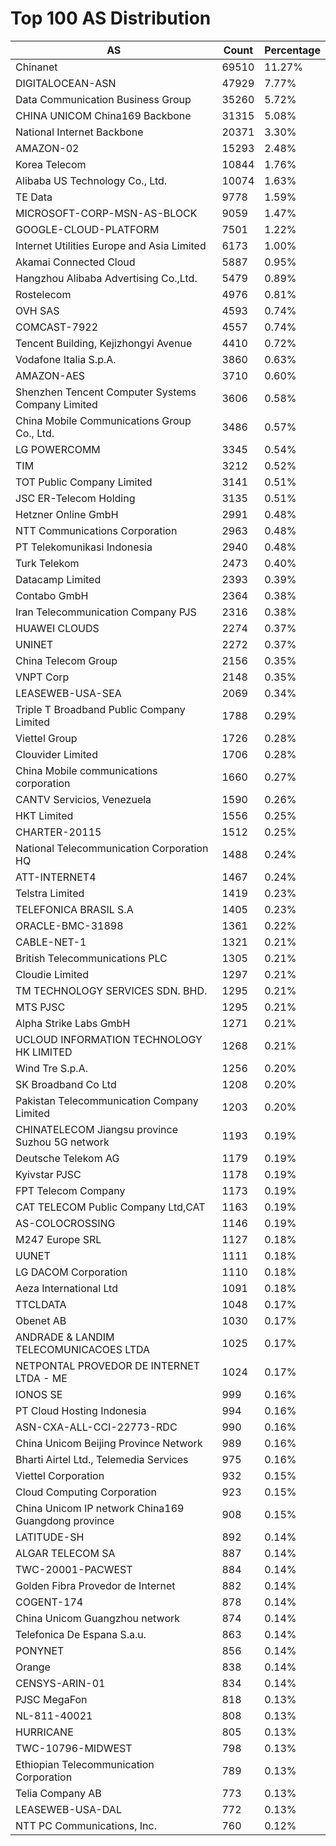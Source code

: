 # Top 100 AS Distribution
| AS | Count | Percentage |
|----|----|----|
| Chinanet | 69510 | 11.27% |
| DIGITALOCEAN-ASN | 47929 | 7.77% |
| Data Communication Business Group | 35260 | 5.72% |
| CHINA UNICOM China169 Backbone | 31315 | 5.08% |
| National Internet Backbone | 20371 | 3.30% |
| AMAZON-02 | 15293 | 2.48% |
| Korea Telecom | 10844 | 1.76% |
| Alibaba US Technology Co., Ltd. | 10074 | 1.63% |
| TE Data | 9778 | 1.59% |
| MICROSOFT-CORP-MSN-AS-BLOCK | 9059 | 1.47% |
| GOOGLE-CLOUD-PLATFORM | 7501 | 1.22% |
| Internet Utilities Europe and Asia Limited | 6173 | 1.00% |
| Akamai Connected Cloud | 5887 | 0.95% |
| Hangzhou Alibaba Advertising Co.,Ltd. | 5479 | 0.89% |
| Rostelecom | 4976 | 0.81% |
| OVH SAS | 4593 | 0.74% |
| COMCAST-7922 | 4557 | 0.74% |
| Tencent Building, Kejizhongyi Avenue | 4410 | 0.72% |
| Vodafone Italia S.p.A. | 3860 | 0.63% |
| AMAZON-AES | 3710 | 0.60% |
| Shenzhen Tencent Computer Systems Company Limited | 3606 | 0.58% |
| China Mobile Communications Group Co., Ltd. | 3486 | 0.57% |
| LG POWERCOMM | 3345 | 0.54% |
| TIM | 3212 | 0.52% |
| TOT Public Company Limited | 3141 | 0.51% |
| JSC ER-Telecom Holding | 3135 | 0.51% |
| Hetzner Online GmbH | 2991 | 0.48% |
| NTT Communications Corporation | 2963 | 0.48% |
| PT Telekomunikasi Indonesia | 2940 | 0.48% |
| Turk Telekom | 2473 | 0.40% |
| Datacamp Limited | 2393 | 0.39% |
| Contabo GmbH | 2364 | 0.38% |
| Iran Telecommunication Company PJS | 2316 | 0.38% |
| HUAWEI CLOUDS | 2274 | 0.37% |
| UNINET | 2272 | 0.37% |
| China Telecom Group | 2156 | 0.35% |
| VNPT Corp | 2148 | 0.35% |
| LEASEWEB-USA-SEA | 2069 | 0.34% |
| Triple T Broadband Public Company Limited | 1788 | 0.29% |
| Viettel Group | 1726 | 0.28% |
| Clouvider Limited | 1706 | 0.28% |
| China Mobile communications corporation | 1660 | 0.27% |
| CANTV Servicios, Venezuela | 1590 | 0.26% |
| HKT Limited | 1556 | 0.25% |
| CHARTER-20115 | 1512 | 0.25% |
| National Telecommunication Corporation HQ | 1488 | 0.24% |
| ATT-INTERNET4 | 1467 | 0.24% |
| Telstra Limited | 1419 | 0.23% |
| TELEFONICA BRASIL S.A | 1405 | 0.23% |
| ORACLE-BMC-31898 | 1361 | 0.22% |
| CABLE-NET-1 | 1321 | 0.21% |
| British Telecommunications PLC | 1305 | 0.21% |
| Cloudie Limited | 1297 | 0.21% |
| TM TECHNOLOGY SERVICES SDN. BHD. | 1295 | 0.21% |
| MTS PJSC | 1295 | 0.21% |
| Alpha Strike Labs GmbH | 1271 | 0.21% |
| UCLOUD INFORMATION TECHNOLOGY HK LIMITED | 1268 | 0.21% |
| Wind Tre S.p.A. | 1256 | 0.20% |
| SK Broadband Co Ltd | 1208 | 0.20% |
| Pakistan Telecommunication Company Limited | 1203 | 0.20% |
| CHINATELECOM Jiangsu province Suzhou 5G network | 1193 | 0.19% |
| Deutsche Telekom AG | 1179 | 0.19% |
| Kyivstar PJSC | 1178 | 0.19% |
| FPT Telecom Company | 1173 | 0.19% |
| CAT TELECOM Public Company Ltd,CAT | 1163 | 0.19% |
| AS-COLOCROSSING | 1146 | 0.19% |
| M247 Europe SRL | 1127 | 0.18% |
| UUNET | 1111 | 0.18% |
| LG DACOM Corporation | 1110 | 0.18% |
| Aeza International Ltd | 1091 | 0.18% |
| TTCLDATA | 1048 | 0.17% |
| Obenet AB | 1030 | 0.17% |
| ANDRADE & LANDIM TELECOMUNICACOES LTDA | 1025 | 0.17% |
| NETPONTAL PROVEDOR DE INTERNET LTDA - ME | 1024 | 0.17% |
| IONOS SE | 999 | 0.16% |
| PT Cloud Hosting Indonesia | 994 | 0.16% |
| ASN-CXA-ALL-CCI-22773-RDC | 990 | 0.16% |
| China Unicom Beijing Province Network | 989 | 0.16% |
| Bharti Airtel Ltd., Telemedia Services | 975 | 0.16% |
| Viettel Corporation | 932 | 0.15% |
| Cloud Computing Corporation | 923 | 0.15% |
| China Unicom IP network China169 Guangdong province | 908 | 0.15% |
| LATITUDE-SH | 892 | 0.14% |
| ALGAR TELECOM SA | 887 | 0.14% |
| TWC-20001-PACWEST | 884 | 0.14% |
| Golden Fibra Provedor de Internet | 882 | 0.14% |
| COGENT-174 | 878 | 0.14% |
| China Unicom Guangzhou network | 874 | 0.14% |
| Telefonica De Espana S.a.u. | 863 | 0.14% |
| PONYNET | 856 | 0.14% |
| Orange | 838 | 0.14% |
| CENSYS-ARIN-01 | 834 | 0.14% |
| PJSC MegaFon | 818 | 0.13% |
| NL-811-40021 | 808 | 0.13% |
| HURRICANE | 805 | 0.13% |
| TWC-10796-MIDWEST | 798 | 0.13% |
| Ethiopian Telecommunication Corporation | 789 | 0.13% |
| Telia Company AB | 773 | 0.13% |
| LEASEWEB-USA-DAL | 772 | 0.13% |
| NTT PC Communications, Inc. | 760 | 0.12% |
